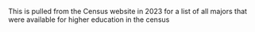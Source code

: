 This is pulled from the Census website in 2023 for a list of all majors that were available for higher education in the census
